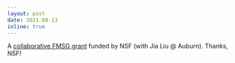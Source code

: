 ```yaml
---
layout: post
date: 2021-08-13
inline: true
---
```


A <a target="_blank" href="https://www.nsf.gov/awardsearch/showAward?AWD_ID=2134689&HistoricalAwards=false">collaborative FMSG grant</a> funded by NSF (with Jia Liu @ Auburn). Thanks, NSF!

